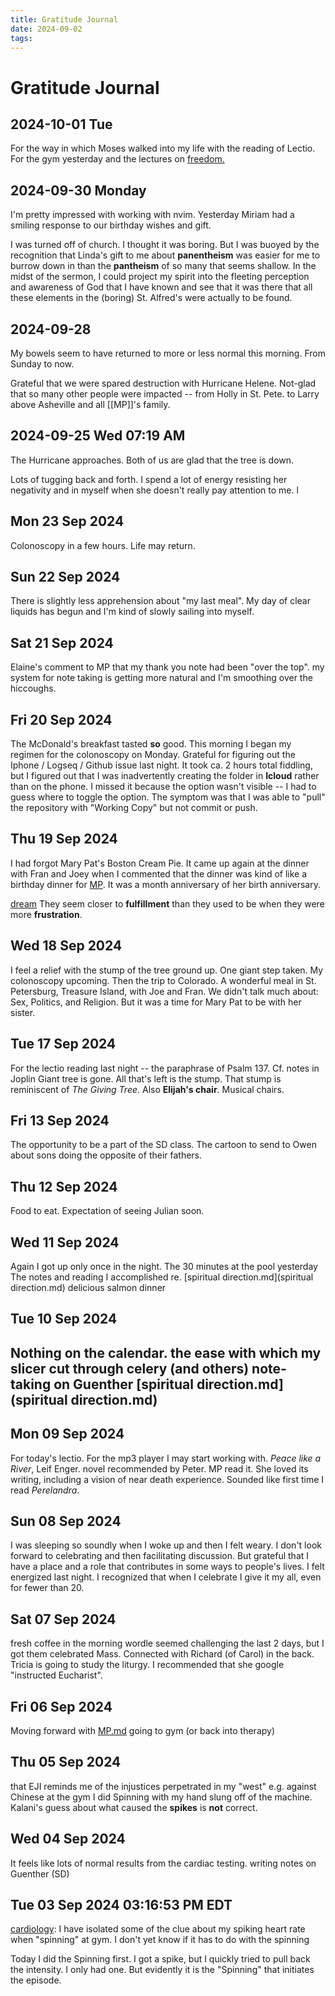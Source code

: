 ```yaml
---
title: Gratitude Journal
date: 2024-09-02
tags: 
---
```


# Gratitude Journal

## 2024-10-01 Tue

For the way in which Moses walked into my life with the reading of Lectio. For the gym yesterday and the lectures on [freedom.](freedom..md)

## 2024-09-30 Monday

I'm pretty impressed with working with nvim. Yesterday Miriam had a smiling response to our birthday wishes and gift.

I was turned off of church. I thought it was boring. But I was buoyed by the recognition that Linda's gift to me about **panentheism** was easier for me to burrow down in than the **pantheism** of so many that seems shallow. In the midst of the sermon, I could project my spirit into the fleeting perception and awareness of God that I have known and see that it was there that all these elements in the (boring) St. Alfred's were actually to be found.

## 2024-09-28

My bowels seem to have returned to more or less normal this morning. From Sunday to now.

Grateful that we were spared destruction with Hurricane Helene. Not-glad that so many other people were impacted -- from Holly in St. Pete. to Larry above Asheville and all [[MP]]'s family.

## 2024-09-25 Wed 07:19 AM

The Hurricane approaches. Both of us are glad that the tree is down.

Lots of tugging back and forth. I spend a lot of energy resisting her negativity and in myself when she doesn't really pay attention to me. l

## Mon 23 Sep 2024

Colonoscopy in a few hours. Life may return.

## Sun 22 Sep 2024

There is slightly less apprehension about "my last meal". My day of clear liquids has begun and I'm kind of slowly sailing into myself.

## Sat 21 Sep 2024

Elaine's comment to MP that my thank you note had been "over the top".
my system for note taking is getting more natural and I'm smoothing over the hiccoughs.

## Fri 20 Sep 2024

The McDonald's breakfast tasted **so** good. This morning I began my regimen for the colonoscopy on Monday.
Grateful for figuring out the Iphone / Logseq / Github issue last night. It took ca. 2 hours total fiddling, but I figured out that I was inadvertently creating the folder in **Icloud** rather than on the phone. I missed it because the option wasn't visible -- I had to guess where to toggle the option. The symptom was that I was able to "pull" the repository with "Working Copy" but not commit or push.

## Thu 19 Sep 2024

  I had forgot Mary Pat's Boston Cream Pie. It came up again at the dinner with Fran and Joey when I commented that the dinner was kind of like a birthday dinner for [MP](MP.md). It was a month anniversary of her birth anniversary.
  
  [dream](dream.md) They seem closer to **fulfillment** than they used to be when they were more **frustration**.

## Wed 18 Sep 2024

I feel a relief with the stump of the tree ground up. One giant step taken.
My colonoscopy upcoming. Then the trip to Colorado.
A wonderful meal in St. Petersburg, Treasure Island, with Joe and Fran. We didn't talk much about: Sex, Politics, and Religion. But it was a time for Mary Pat to be with her sister.

## Tue 17 Sep 2024

For the lectio reading last night -- the paraphrase of Psalm 137. Cf. notes in Joplin
Giant tree is gone. All that's left is the stump. That stump is reminiscent of *The Giving Tree*. Also **Elijah's chair**. Musical chairs.

## Fri 13 Sep 2024

The opportunity to be a part of the SD class.
The cartoon to send to Owen about sons doing the opposite of their fathers.

## Thu 12 Sep 2024  
  
  Food to eat. Expectation of seeing Julian soon.

## Wed 11 Sep 2024

Again I got up only once in the night.
The 30 minutes at the pool yesterday
The notes and reading I accomplished re. [spiritual direction.md](spiritual direction.md)
delicious salmon dinner

## Tue 10 Sep 2024

Nothing on the calendar.
the ease with which my slicer cut through celery (and others)
note-taking on Guenther [spiritual direction.md](spiritual direction.md)
-

## Mon 09 Sep 2024

For today's lectio. For the mp3 player I may start working with.
*Peace like a River*, Leif Enger. novel recommended by Peter. MP read it. She loved its writing, including a vision of near death experience. Sounded like first time I read *Perelandra*.

## Sun 08 Sep 2024

  I was sleeping so soundly when I woke up and then I felt weary. I don't look forward to celebrating and then facilitating discussion. But grateful that I have a place and a role that contributes in some ways to people's lives. I felt energized last night. I recognized that when I celebrate I give it my all, even for fewer than 20.

## Sat 07 Sep 2024

fresh coffee in the morning
wordle seemed challenging the last 2 days, but I got them
celebrated Mass. Connected with Richard (of Carol) in the back.
Tricia is going to study the liturgy. I recommended that she google "instructed Eucharist".

## Fri 06 Sep 2024

Moving forward with [MP.md](MP.md) going to gym (or back into therapy)

## Thu 05 Sep 2024

that EJI reminds me of the injustices perpetrated in my "west" e.g. against Chinese
at the gym I did Spinning with my hand slung off of the machine. Kalani's guess about what caused the **spikes** is **not** correct.

## Wed 04 Sep 2024

It feels like lots of normal results from the cardiac testing.
writing notes on Guenther (SD)

## Tue 03 Sep 2024 03:16:53 PM EDT

  [cardiology](cardiology.md): I have isolated some of the clue about my spiking heart rate when "spinning" at gym. I don't yet know if it has to do with the spinning
  
  Today I did the Spinning first. I got a spike, but I quickly tried to pull back the intensity. I only had one. But evidently it is the "Spinning" that initiates the episode.
